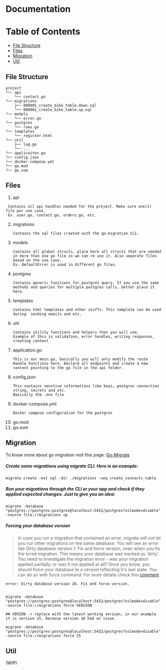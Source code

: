 # Documentation

Table of Contents
=================
 * [File Structure](#File-Structure)
 * [Files](#Files)
 * [Migration](#Migration)
 * [Util](#Util)

## File Structure
```
project
└── api
    └── contact.go
└── migrations
    ├── 000001_create_bike_table.down.sql
    └── 000001_create_bike_table.up.sql
└── models
    └── error.go
└── postgres
    └── rows.go
└── templates
    └── register.html
└── util
    ├── log.go
    └── ...
└── applicaiton.go
└── config.json
└── docker-compose.yml
└── go.mod
└── go.sum
```

## Files
1. api 
  ```
   Contains all api handles needed for the project. Make sure one(1) file per use case.
   Ex. user.go, contact.go, orders.go, etc.
   ```
2. migrations
   ```
   Contains the sql files craeted with the go-migration CLI.
   ```
3. models
   ```
   Contains all global structs, place here all structs that are needed in more than one go file so we can re use it. Also separate files based on the use case.
   Ex. DefaultError is used in different go files.
   ```
4. postgres
   ```
   Contains generic functions for postgres query. If you use the same methods and queries for multiple postgres calls, better place it here.
   ```
5. templates
   ```
   Contains html templates and other stuffs. This template can be used during  sending emails and etc.
   ```
6. util
   ```
   Contains utility functions and helpers that you will use.
   Example of this is validation, error handles, writing responses, creating context
   ```
7. application.go
   ```
   This is our main.go, basically you will only modify the route Handle Functions here. Declare all endpoints and create a new context pointing to the go file in the api folder.
   ```
8. config.json
   ```
   This contains senstive informations like keys, postgres connection string, secrets and etc.
   Basically the .env file
   ```
9. docker-compose.yml
   ```
   Docker compose configuration for the postgres
   ```
10. go.mod
11. go.sum

## Migration
To know more about go migration visit this page: [Go-Migrate](https://github.com/golang-migrate/migrate)

##### Create some migrations using migrate CLI. Here is an example:
```
migrate create -ext sql -dir ./migrations -seq create_contacts_table
```

##### Run your migrations through the CLI or your app and check if they applied expected changes. Just to give you an idea:
```
migrate -database "postgres://postgres:postgres@localhost:5432/postgres?sslmode=disable" -source file://migrations up
```

##### Forcing your database version
> In case you run a migration that contained an error, migrate will not let you run other migrations on the same database. You will see an error like Dirty database version 1. Fix and force version, even when you fix the erred migration. This means your database was marked as 'dirty'. You need to investigate the migration error - was your migration applied partially, or was it not applied at all? Once you know, you should force your database to a version reflecting it's real state. You can do so with force command:
For more details check this [comment](https://github.com/golang-migrate/migrate/issues/282#issuecomment-530743258)
```
error: Dirty database version 16. Fix and force version.


migrate -database "postgres://postgres:postgres@localhost:5432/postgres?sslmode=disable" -source file://migrations force VERSION

## VERION -> replace with the latest working version, in our example it is version 15, because version 16 had an issue.

migrate -database "postgres://postgres:postgres@localhost:5432/postgres?sslmode=disable" -source file://migrations force 15
```

## Util
(WIP)
